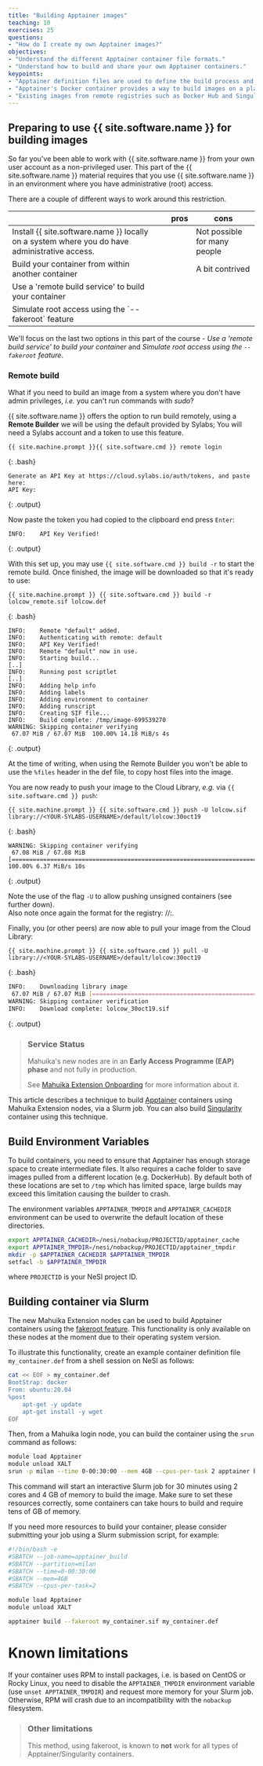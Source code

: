 ```yaml
---
title: "Building Apptainer images"
teaching: 10
exercises: 25
questions:
- "How do I create my own Apptainer images?"
objectives:
- "Understand the different Apptainer container file formats."
- "Understand how to build and share your own Apptainer containers."
keypoints:
- "Apptainer definition files are used to define the build process and configuration for an image."
- "Apptainer's Docker container provides a way to build images on a platform where Apptainer is not installed but Docker is available."
- "Existing images from remote registries such as Docker Hub and Singularity Hub can be used as a base for creating new Apptainer images."
---
```



## Preparing to use {{ site.software.name }} for building images

So far you've been able to work with {{ site.software.name }} from your own user account as a non-privileged user. This part of the {{ site.software.name }} material requires that you use {{ site.software.name }} in an environment where you have administrative (root) access.

There are a couple of different ways to work around this restriction.

<table>
<thead>
  <tr>
    <th></th>
    <th></th>
    <th>pros</th>
    <th>cons</th>
  </tr>
</thead>
<tbody>
  <tr>
    <td>Install {{ site.software.name }} locally on a system where you do have administrative access.</td>
    <td></td>
    <td></td>
    <td>Not possible for many people</td>
  </tr>
  <tr>
    <td>Build your container from within another container</td>
    <td></td>
    <td></td>
    <td>A bit contrived</td>
  </tr>
  <tr>
    <td>Use a 'remote build service' to build your container</td>
    <td></td>
    <td></td>
    <td></td>
  </tr>
  <tr>
    <td>Simulate root access using the `--fakeroot` feature</td>
    <td></td>
    <td></td>
    <td></td>
  </tr>
</tbody>
</table>

We'll focus on the last two options in this part of the course - _Use a 'remote build service' to build your container_ and _Simulate root access using the `--fakeroot` feature_.


### Remote build

What if you need to build an image from a system where you don't have admin privileges, *i.e.* you can't run commands with *sudo*?

{{ site.software.name }} offers the option to run build remotely, using a **Remote Builder** we will be using the default provided by Sylabs; You will need a Sylabs account and a token to use this feature.

```
{{ site.machine.prompt }}{{ site.software.cmd }} remote login
```
{: .bash}

```
Generate an API Key at https://cloud.sylabs.io/auth/tokens, and paste here:
API Key:
```
{: .output}

Now paste the token you had copied to the clipboard end press `Enter`:

```
INFO:    API Key Verified!
```
{: .output}

With this set up, you may use `{{ site.software.cmd }} build -r` to start the remote build. Once finished, the image will be downloaded so that it's ready to use:

```
{{ site.machine.prompt }} {{ site.software.cmd }} build -r lolcow_remote.sif lolcow.def
```
{: .bash}

```
INFO:    Remote "default" added.
INFO:    Authenticating with remote: default
INFO:    API Key Verified!
INFO:    Remote "default" now in use.
INFO:    Starting build...
[..]
INFO:    Running post scriptlet
[..]
INFO:    Adding help info
INFO:    Adding labels
INFO:    Adding environment to container
INFO:    Adding runscript
INFO:    Creating SIF file...
INFO:    Build complete: /tmp/image-699539270
WARNING: Skipping container verifying
 67.07 MiB / 67.07 MiB  100.00% 14.18 MiB/s 4s
```
{: .output}

At the time of writing, when using the Remote Builder you won't be able to use the `%files` header in the def file, to copy host files into the image.

You are now ready to push your image to the Cloud Library, *e.g.* via `{{ site.software.cmd }} push`:

```
{{ site.machine.prompt }} {{ site.software.cmd }} push -U lolcow.sif library://<YOUR-SYLABS-USERNAME>/default/lolcow:30oct19
```
{: .bash}

```
WARNING: Skipping container verifying
 67.08 MiB / 67.08 MiB [==================================================================================================================================] 100.00% 6.37 MiB/s 10s
```
{: .output}

Note the use of the flag `-U` to allow pushing unsigned containers (see further down).  
Also note once again the format for the registry: <user>/<user-collection>/<name>:<tag>.

Finally, you (or other peers) are now able to pull your image from the Cloud Library:

```
{{ site.machine.prompt }} {{ site.software.cmd }} pull -U library://<YOUR-SYLABS-USERNAME>/default/lolcow:30oct19
```
{: .bash}

```bash
INFO:    Downloading library image
 67.07 MiB / 67.07 MiB [===================================================================================================================================] 100.00% 8.10 MiB/s 8s
WARNING: Skipping container verification
INFO:    Download complete: lolcow_30oct19.sif
```
{: .output}

> ### Service Status
> 
> Mahuika's new nodes are in an **Early Access Programme (EAP) phase** and not fully in production.
> 
> See [Mahuika Extension Onboarding](/hc/en-gb/articles/5002335382543) for more information about it.

This article describes a technique to build [Apptainer](https://apptainer.org/) containers using Mahuika Extension nodes, via a Slurm job. You can also build [Singularity](/hc/en-gb/articles/360001107916) container using this technique.

## Build Environment Variables

To build containers, you need to ensure that Apptainer has enough storage space to create intermediate files. It also requires a cache folder to save images pulled from a different location (e.g. DockerHub). By default both of these locations are set to `/tmp` which has limited space, large builds may exceed this limitation causing the builder to crash.

The environment variables `APPTAINER_TMPDIR` and `APPTAINER_CACHEDIR` environment can be used to overwrite the default location of these directories.

```bash
export APPTAINER_CACHEDIR=/nesi/nobackup/PROJECTID/apptainer_cache
export APPTAINER_TMPDIR=/nesi/nobackup/PROJECTID/apptainer_tmpdir
mkdir -p $APPTAINER_CACHEDIR $APPTAINER_TMPDIR
setfacl -b $APPTAINER_TMPDIR
```

where `PROJECTID` is your NeSI project ID.

## Building container via Slurm

The new Mahuika Extension nodes can be used to build Apptainer containers using the [fakeroot feature](https://apptainer.org/docs/user/main/fakeroot.html). This functionality is only available on these nodes at the moment due to their operating system version.

To illustrate this functionality, create an example container definition file `my_container.def` from a shell session on NeSI as follows:

```bash
cat << EOF > my_container.def
BootStrap: docker
From: ubuntu:20.04
%post
    apt-get -y update
    apt-get install -y wget
EOF
```

Then, from a Mahuika login node, you can build the container using the `srun` command as follows:

```bash
module load Apptainer
module unload XALT
srun -p milan --time 0-00:30:00 --mem 4GB --cpus-per-task 2 apptainer build --fakeroot my_container.sif my_container.def
```

This command will start an interactive Slurm job for 30 minutes using 2 cores and 4 GB of memory to build the image. Make sure to set these resources correctly, some containers can take hours to build and require tens of GB of memory.

If you need more resources to build your container, please consider submitting your job using a Slurm submission script, for example:

```bash
#!/bin/bash -e
#SBATCH --job-name=apptainer_build
#SBATCH --partition=milan
#SBATCH --time=0-00:30:00
#SBATCH --mem=4GB
#SBATCH --cpus-per-task=2

module load Apptainer
module unload XALT

apptainer build --fakeroot my_container.sif my_container.def
```

# Known limitations

If your container uses RPM to install packages, i.e. is based on CentOS or Rocky Linux, you need to disable the `APPTAINER_TMPDIR` environment variable (use `unset APPTAINER_TMPDIR`) and request more memory for your Slurm job. Otherwise, RPM will crash due to an incompatibility with the `nobackup` filesystem.

> ### Other limitations
> 
> This method, using fakeroot, is known to **not** work for all types of Apptainer/Singularity containers.
> 
<!-- ### Other build options -->

<!-- The def file specification has a number of other interesting features, to know more about them you can visit the [Sylabs docs on def files](https://sylabs.io/guides/3.3/user-guide/definition_files.html).

In the episode on GUI applications we'll see how to use `%startscript` to configure the behaviour of containers running in background.

If you are in a development phase, where you don't know yet what you will include in your final container image, you can start with a *sandbox* image. This is a special type of image designed for development purposes, consisting not of a single file, but instead of a directory. To create one, run something like:

```
sudo singularity build --sandbox playbox/ docker://ubuntu:18.04
```
{: .bash}

Then to open it and play, run:

```
sudo singularity shell --writable playbox/
```
{: .bash}

More information on sandbox images can be found at the [Sylabs docs on building images](https://sylabs.io/guides/3.3/user-guide/build_a_container.html#creating-writable-sandbox-directories).

One last notable feature is the ability to use PGP keys to sign and verify container images. In this way, users of 3rd party containers can double check that the image they're running is bit-by-bit equivalent to the one that the author originally built, largely reducing the possibility to run containers infected by malware. you can find more on this topic at the [Sylabs docs on signing and verifying containers](https://sylabs.io/guides/3.3/user-guide/signNverify.html).  -->
